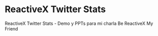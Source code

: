 # ReactiveX Twitter Stats
ReactiveX Twitter Stats - Demo y PPTs para mi charla Be ReactiveX My Friend
